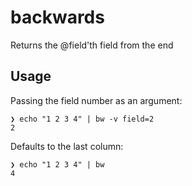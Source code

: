 # backwards

Returns the @field'th field from the end

## Usage

Passing the field number as an argument:

```
❯ echo "1 2 3 4" | bw -v field=2
2
```

Defaults to the last column:

```
❯ echo "1 2 3 4" | bw
4
```

